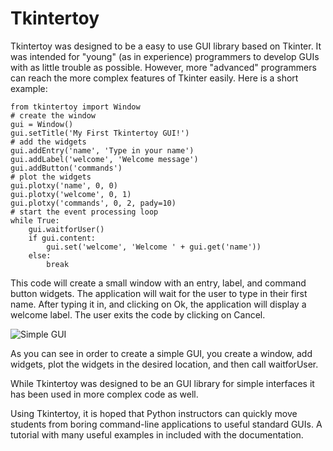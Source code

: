 # Tkintertoy

Tkintertoy was designed to be a easy to use GUI library based on Tkinter.
It was intended for "young" (as in experience) programmers to develop GUIs
with as little trouble as possible. However, more "advanced" programmers can
reach the more complex features of Tkinter easily. Here is a short example:

    from tkintertoy import Window
    # create the window
    gui = Window()
    gui.setTitle('My First Tkintertoy GUI!')
    # add the widgets
    gui.addEntry('name', 'Type in your name')
    gui.addLabel('welcome', 'Welcome message')
    gui.addButton('commands')
    # plot the widgets
    gui.plotxy('name', 0, 0)
    gui.plotxy('welcome', 0, 1)
    gui.plotxy('commands', 0, 2, pady=10)
    # start the event processing loop
    while True:
        gui.waitforUser()
        if gui.content:
            gui.set('welcome', 'Welcome ' + gui.get('name'))
        else:
            break
    
This code will create a small window with an entry, label, and command button
widgets. The application will wait for the user to type in their first name.
After typing it in, and clicking on Ok, the application will display a welcome
label. The user exits the code by clicking on Cancel.

![Simple GUI](http://tkintertoy.readthedocs.io/en/1.5/_images/first.png)

As you can see in order to create a simple GUI, you create a window, add widgets,
plot the widgets in the desired location, and then call waitforUser.

While Tkintertoy was designed to be an GUI library for simple interfaces it
has been used in more complex code as well. 

Using Tkintertoy, it is hoped that Python instructors can quickly move students
from boring command-line applications to useful standard GUIs. A tutorial with
many useful examples in included with the documentation.
    
    
